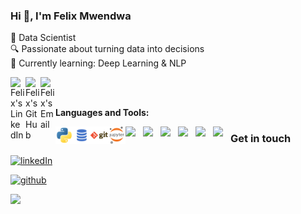 ### Hi 👋, I'm Felix Mwendwa

🚀 Data Scientist  
🔍 Passionate about turning data into decisions   
🌱 Currently learning: Deep Learning & NLP    


<a href="https://www.linkedin.com/in/felixmwendwa/">
  <img align="left" alt="Felix's LinkedIn"
    width="24px" src="https://img.icons8.com/?size=100&id=xuvGCOXi8Wyg&format=png&color=000000">
</a>

<a href="https://github.com/Felo-14">
  <img align="left" alt="Felix's GitHub"
    width="24px" src="https://img.icons8.com/?size=100&id=akG4VRhAoSii&format=png&color=000000">
</a>

<a href="https://mail.google.com/mail/u/0/?tab=rm&ogbl#inbox">
  <img align="left" alt="Felix's Email"
    width="24px" src="https://img.icons8.com/?size=100&id=mXcvtsj8e1Ug&format=png&color=000000">
</a>

<br/>
<br/>

**Languages and Tools:**


<a>
  <img align="left"width="28px" src="https://raw.githubusercontent.com/github/explore/80688e429a7d4ef2fca1e82350fe8e3517d3494d/topics/python/python.png">
</a>

<a>
  <img align="left"width="28px" src="https://raw.githubusercontent.com/github/explore/80688e429a7d4ef2fca1e82350fe8e3517d3494d/topics/sql/sql.png">
</a>


<a>
  <img align="left"width="28px" src="https://raw.githubusercontent.com/github/explore/80688e429a7d4ef2fca1e82350fe8e3517d3494d/topics/git/git.png">
</a>

<a>
  <img align="left"width="28px" src="https://github.com/github/explore/blob/main/topics/jupyter-notebook/jupyter-notebook.png">
</a>

<a>
  <img align="left"width="28px" src="https://img.icons8.com/?size=100&id=xSkewUSqtErH&format=png&color=000000">
</a>

<a>
  <img align="left"width="28px" src="https://img.icons8.com/?size=100&id=aR9CXyMagKIS&format=png&color=000000">
</a>

<a>
  <img align="left"width="28px" src="https://img.icons8.com/?size=100&id=TkX1totjFmAD&format=png&color=000000">
</a>

<a>
  <img align="left"width="28px" src="https://img.icons8.com/?size=100&id=n3QRpDA7KZ7P&format=png&color=000000">
</a>

<a>
  <img align="left"width="28px" src="https://img.icons8.com/?size=100&id=9Kvi1p1F0tUo&format=png&color=000000">
</a>

<a>
  <img align="left"width="28px" src="https://img.icons8.com/?size=100&id=Ny0t2MYrJ70p&format=png&color=000000">
</a>





### Get in touch
<p>
  <a href="https://www.linkedin.com/in/felixmwendwa/"><img src="https://img.icons8.com/?size=100&id=xuvGCOXi8Wyg&format=png&color=000000" alt="linkedIn"/></a>

  <a href="https://github.com/Felo-14"><img src="https://img.icons8.com/?size=100&id=akG4VRhAoSii&format=png&color=000000" alt="github"/></a>

  <a href="https://mail.google.com/mail/u/0/?tab=rm&ogbl#inbox"><img src="https://img.icons8.com/?size=100&id=mXcvtsj8e1Ug&format=png&color=000000">

</p>